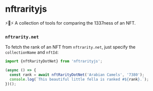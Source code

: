 # nftrarityjs
⚡🧸⚡ A collection of tools for comparing the 1337ness of an NFT.

### `nftrarity.net`

To fetch the rank of an NFT from `nftrarity.net`, just specify the `collectionName` and `nftId`:

```javascript
import {nftRarityDotNet} from 'nftrarityjs';

(async () => {
  const rank = await nftRarityDotNet('Arabian Camels', '7380');
  console.log(`This beautiful little fella is ranked #${rank}.`);
})();

```
